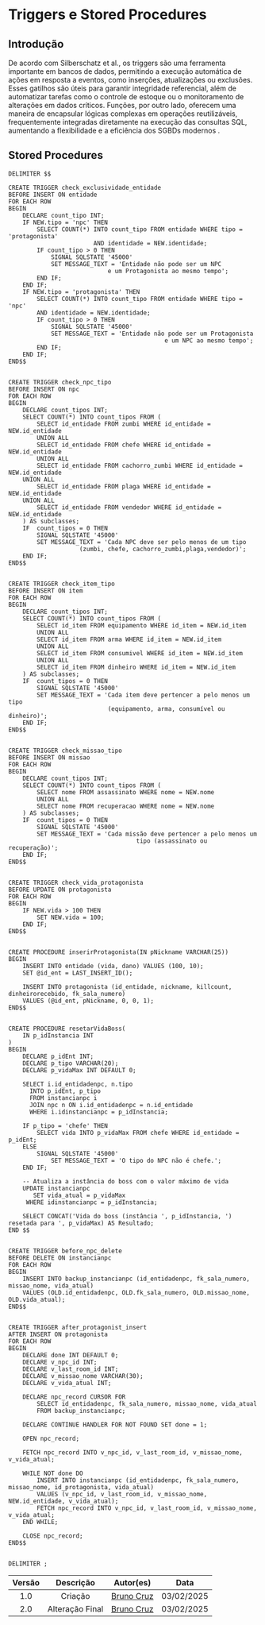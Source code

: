 # Triggers e Stored Procedures

## Introdução

De acordo com Silberschatz et al., os triggers são uma ferramenta importante em bancos de dados, permitindo a execução automática de ações em resposta a eventos, como inserções, atualizações ou exclusões. Esses gatilhos são úteis para garantir integridade referencial, além de automatizar tarefas como o controle de estoque ou o monitoramento de alterações em dados críticos. Funções, por outro lado, oferecem uma maneira de encapsular lógicas complexas em operações reutilizáveis, frequentemente integradas diretamente na execução das consultas SQL, aumentando a flexibilidade e a eficiência dos SGBDs modernos .

## Stored Procedures

```
DELIMITER $$

CREATE TRIGGER check_exclusividade_entidade
BEFORE INSERT ON entidade
FOR EACH ROW
BEGIN
    DECLARE count_tipo INT;
    IF NEW.tipo = 'npc' THEN
        SELECT COUNT(*) INTO count_tipo FROM entidade WHERE tipo = 'protagonista' 
                        AND identidade = NEW.identidade;
        IF count_tipo > 0 THEN
            SIGNAL SQLSTATE '45000'
            SET MESSAGE_TEXT = 'Entidade não pode ser um NPC 
                            e um Protagonista ao mesmo tempo';
        END IF;
    END IF;
    IF NEW.tipo = 'protagonista' THEN
        SELECT COUNT(*) INTO count_tipo FROM entidade WHERE tipo = 'npc' 
        AND identidade = NEW.identidade;
        IF count_tipo > 0 THEN
            SIGNAL SQLSTATE '45000'
            SET MESSAGE_TEXT = 'Entidade não pode ser um Protagonista 
                                            e um NPC ao mesmo tempo';
        END IF;
    END IF;
END$$


CREATE TRIGGER check_npc_tipo
BEFORE INSERT ON npc
FOR EACH ROW
BEGIN
    DECLARE count_tipos INT;
    SELECT COUNT(*) INTO count_tipos FROM (
        SELECT id_entidade FROM zumbi WHERE id_entidade = NEW.id_entidade
        UNION ALL
        SELECT id_entidade FROM chefe WHERE id_entidade = NEW.id_entidade
        UNION ALL
        SELECT id_entidade FROM cachorro_zumbi WHERE id_entidade = NEW.id_entidade
	UNION ALL
        SELECT id_entidade FROM plaga WHERE id_entidade = NEW.id_entidade
	UNION ALL
        SELECT id_entidade FROM vendedor WHERE id_entidade = NEW.id_entidade
    ) AS subclasses;
    IF  count_tipos = 0 THEN
        SIGNAL SQLSTATE '45000'
        SET MESSAGE_TEXT = 'Cada NPC deve ser pelo menos de um tipo 
                    (zumbi, chefe, cachorro_zumbi,plaga,vendedor)';
    END IF;
END$$


CREATE TRIGGER check_item_tipo
BEFORE INSERT ON item
FOR EACH ROW
BEGIN
    DECLARE count_tipos INT;
    SELECT COUNT(*) INTO count_tipos FROM (
        SELECT id_item FROM equipamento WHERE id_item = NEW.id_item
        UNION ALL
        SELECT id_item FROM arma WHERE id_item = NEW.id_item
        UNION ALL
        SELECT id_item FROM consumivel WHERE id_item = NEW.id_item
        UNION ALL
        SELECT id_item FROM dinheiro WHERE id_item = NEW.id_item
    ) AS subclasses;
    IF  count_tipos = 0 THEN
        SIGNAL SQLSTATE '45000'
        SET MESSAGE_TEXT = 'Cada item deve pertencer a pelo menos um tipo 
                            (equipamento, arma, consumível ou dinheiro)';
    END IF;
END$$


CREATE TRIGGER check_missao_tipo
BEFORE INSERT ON missao
FOR EACH ROW
BEGIN
    DECLARE count_tipos INT;
    SELECT COUNT(*) INTO count_tipos FROM (
        SELECT nome FROM assassinato WHERE nome = NEW.nome
        UNION ALL
        SELECT nome FROM recuperacao WHERE nome = NEW.nome
    ) AS subclasses;
    IF  count_tipos = 0 THEN
        SIGNAL SQLSTATE '45000'
        SET MESSAGE_TEXT = 'Cada missão deve pertencer a pelo menos um 
                                    tipo (assassinato ou recuperação)';
    END IF;
END$$


CREATE TRIGGER check_vida_protagonista
BEFORE UPDATE ON protagonista
FOR EACH ROW
BEGIN
    IF NEW.vida > 100 THEN
        SET NEW.vida = 100;
    END IF;
END$$


CREATE PROCEDURE inserirProtagonista(IN pNickname VARCHAR(25))
BEGIN
    INSERT INTO entidade (vida, dano) VALUES (100, 10);
    SET @id_ent = LAST_INSERT_ID();
    
    INSERT INTO protagonista (id_entidade, nickname, killcount, dinheirorecebido, fk_sala_numero)
    VALUES (@id_ent, pNickname, 0, 0, 1);
END$$


CREATE PROCEDURE resetarVidaBoss(
    IN p_idInstancia INT
)
BEGIN
    DECLARE p_idEnt INT;
    DECLARE p_tipo VARCHAR(20);
    DECLARE p_vidaMax INT DEFAULT 0;
    
    SELECT i.id_entidadenpc, n.tipo
      INTO p_idEnt, p_tipo
      FROM instancianpc i
      JOIN npc n ON i.id_entidadenpc = n.id_entidade
      WHERE i.idinstancianpc = p_idInstancia;
      
    IF p_tipo = 'chefe' THEN
        SELECT vida INTO p_vidaMax FROM chefe WHERE id_entidade = p_idEnt;
    ELSE
        SIGNAL SQLSTATE '45000' 
            SET MESSAGE_TEXT = 'O tipo do NPC não é chefe.';
    END IF;
    
    -- Atualiza a instância do boss com o valor máximo de vida
    UPDATE instancianpc
       SET vida_atual = p_vidaMax
     WHERE idinstancianpc = p_idInstancia;
     
    SELECT CONCAT('Vida do boss (instância ', p_idInstancia, ') resetada para ', p_vidaMax) AS Resultado;
END $$


CREATE TRIGGER before_npc_delete
BEFORE DELETE ON instancianpc
FOR EACH ROW
BEGIN
    INSERT INTO backup_instancianpc (id_entidadenpc, fk_sala_numero, missao_nome, vida_atual)
    VALUES (OLD.id_entidadenpc, OLD.fk_sala_numero, OLD.missao_nome, OLD.vida_atual);
END$$


CREATE TRIGGER after_protagonist_insert
AFTER INSERT ON protagonista
FOR EACH ROW
BEGIN
    DECLARE done INT DEFAULT 0;
    DECLARE v_npc_id INT;
    DECLARE v_last_room_id INT;
    DECLARE v_missao_nome VARCHAR(30);
    DECLARE v_vida_atual INT;
    
    DECLARE npc_record CURSOR FOR 
        SELECT id_entidadenpc, fk_sala_numero, missao_nome, vida_atual
        FROM backup_instancianpc;
    
    DECLARE CONTINUE HANDLER FOR NOT FOUND SET done = 1;
    
    OPEN npc_record;
    
    FETCH npc_record INTO v_npc_id, v_last_room_id, v_missao_nome, v_vida_atual;
    
    WHILE NOT done DO
        INSERT INTO instancianpc (id_entidadenpc, fk_sala_numero, missao_nome, id_protagonista, vida_atual)
        VALUES (v_npc_id, v_last_room_id, v_missao_nome, NEW.id_entidade, v_vida_atual);
        FETCH npc_record INTO v_npc_id, v_last_room_id, v_missao_nome, v_vida_atual;
    END WHILE;
    
    CLOSE npc_record;
END$$


DELIMITER ;
```



| Versão |    Descrição    |                 Autor(es)                  |    Data    |
| :----: | :-------------: | :----------------------------------------: | :--------: |
|  1.0   |     Criação     | [Bruno Cruz](https://github.com/Brunocrzz) | 03/02/2025 |
|  2.0   | Alteração Final | [Bruno Cruz](https://github.com/Brunocrzz) | 03/02/2025 |